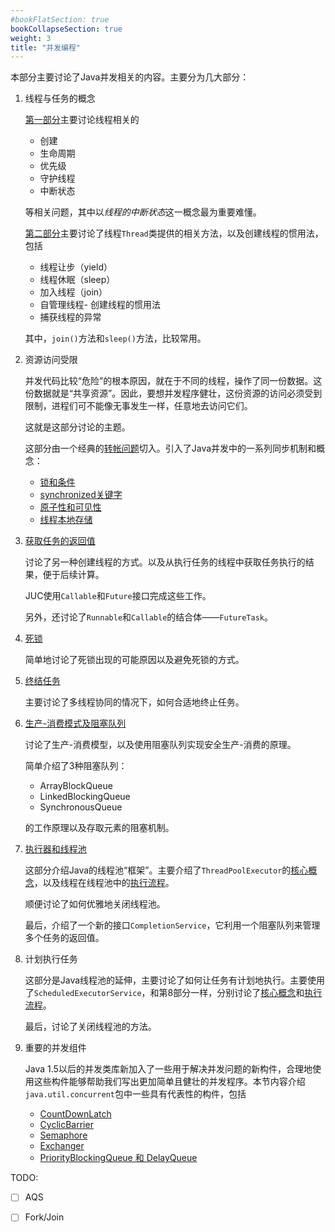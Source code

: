 ```yaml
---
#bookFlatSection: true
bookCollapseSection: true
weight: 3
title: "并发编程"
---
```


本部分主要讨论了Java并发相关的内容。主要分为几大部分：

1. 线程与任务的概念

    [第一部分](./1线程与任务_1.md)主要讨论线程相关的
      - 创建
      - 生命周期
      - 优先级
      - 守护线程
      - 中断状态

    等相关问题，其中以*线程的中断状态*这一概念最为重要难懂。

    [第二部分](./1线程与任务_2.md)主要讨论了线程`Thread`类提供的相关方法，以及创建线程的惯用法，包括

      - 线程让步（yield）
      - 线程休眠（sleep）
      - 加入线程（join）
      - 自管理线程- 创建线程的惯用法
      - 捕获线程的异常

    其中，`join()`方法和`sleep()`方法，比较常用。

2. 资源访问受限
  
    并发代码比较“危险”的根本原因，就在于不同的线程，操作了同一份数据。这份数据就是“共享资源”。因此，要想并发程序健壮，这份资源的访问必须受到限制，进程们可不能像无事发生一样，任意地去访问它们。

    这就是这部分讨论的主题。

    这部分由一个经典的[转帐问题](./2资源访问受限_1.md)切入。引入了Java并发中的一系列同步机制和概念：

    - [锁和条件](./2资源访问受限_2_锁和条件.md)
    - [synchronized关键字](./2资源访问受限_3_synchronized.md)
    - [原子性和可见性](./2资源访问受限_4_原子性与原子类.md)
    - [线程本地存储](./2资源访问受限_5_线程本地存储.md)

3. [获取任务的返回值](./3获取任务的返回值.md)

    讨论了另一种创建线程的方式。以及从执行任务的线程中获取任务执行的结果，便于后续计算。

    JUC使用`Callable`和`Future`接口完成这些工作。

    另外，还讨论了`Runnable`和`Callable`的结合体——`FutureTask`。

4. [死锁](./4死锁.md)

    简单地讨论了死锁出现的可能原因以及避免死锁的方式。

5. [终结任务](./5终结任务.md)

    主要讨论了多线程协同的情况下，如何合适地终止任务。

6. [生产-消费模式及阻塞队列](./6生产者-消费者与阻塞队列.md)

    讨论了生产-消费模型，以及使用阻塞队列实现安全生产-消费的原理。

    简单介绍了3种阻塞队列：

      - ArrayBlockQueue
      - LinkedBlockingQueue
      - SynchronousQueue

    的工作原理以及存取元素的阻塞机制。

7. [执行器和线程池](./7_1_Executors_and_ExecutorService.md)

    这部分介绍Java的线程池“框架”。主要介绍了`ThreadPoolExecutor`的[核心概念](./7_2_ThreadPoolExecutor1.md)，以及线程在线程池中的[执行流程](./7_3_ThreadPoolExecutor2.md)。

    顺便讨论了如何优雅地关闭线程池。

    最后，介绍了一个新的接口`CompletionService`，它利用一个阻塞队列来管理多个任务的返回值。

8. 计划执行任务

    这部分是Java线程池的延伸，主要讨论了如何让任务有计划地执行。主要使用了`ScheduledExecutorService`，和第8部分一样，分别讨论了[核心概念](./8_1_ScheduledExecutorService1.md)和[执行流程](./8_2_ScheduledExecutorService2.md)。

    最后，讨论了关闭线程池的方法。

9. 重要的并发组件

    Java 1.5以后的并发类库新加入了一些用于解决并发问题的新构件，合理地使用这些构件能够帮助我们写出更加简单且健壮的并发程序。本节内容介绍`java.util.concurrent`包中一些具有代表性的构件，包括

    - [CountDownLatch](./9_1_countdownlatch.md)
    - [CyclicBarrier](./9_2_cyclicbarrier.md)
    - [Semaphore](./9_3_semaphore.md)
    - [Exchanger](./9_4_exchanger.md)
    - [PriorityBlockingQueue 和 DelayQueue](./9_5_priorityblockqueue_delayqueue.md)


TODO:

- [ ] AQS
- [ ] Fork/Join

